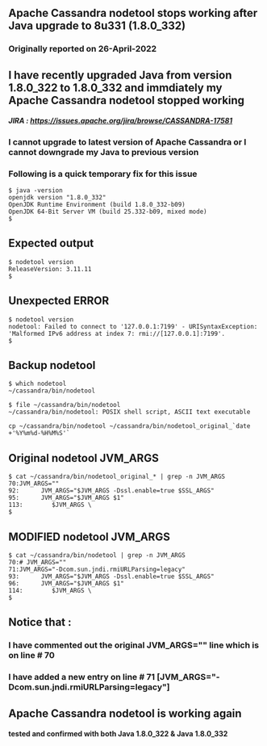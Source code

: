 ## Apache Cassandra nodetool stops working after Java upgrade to 8u331 (1.8.0_332)

### Originally reported on 26-April-2022

## I have recently upgraded Java from version 1.8.0_322 to 1.8.0_332 and immdiately my Apache Cassandra nodetool stopped working

##### JIRA : https://issues.apache.org/jira/browse/CASSANDRA-17581

### I cannot upgrade to latest version of Apache Cassandra or I cannot downgrade my Java to previous version

### Following is a quick temporary fix for this issue

```
$ java -version
openjdk version "1.8.0_332"
OpenJDK Runtime Environment (build 1.8.0_332-b09)
OpenJDK 64-Bit Server VM (build 25.332-b09, mixed mode)
$
```

## Expected output
```
$ nodetool version
ReleaseVersion: 3.11.11
$
```

## Unexpected ERROR
```
$ nodetool version
nodetool: Failed to connect to '127.0.0.1:7199' - URISyntaxException: 'Malformed IPv6 address at index 7: rmi://[127.0.0.1]:7199'.
$
```

## Backup nodetool
```
$ which nodetool
~/cassandra/bin/nodetool

$ file ~/cassandra/bin/nodetool
~/cassandra/bin/nodetool: POSIX shell script, ASCII text executable

cp ~/cassandra/bin/nodetool ~/cassandra/bin/nodetool_original_`date +'%Y%m%d-%H%M%S'`
```

## Original nodetool JVM_ARGS
```
$ cat ~/cassandra/bin/nodetool_original_* | grep -n JVM_ARGS
70:JVM_ARGS=""
92:      JVM_ARGS="$JVM_ARGS -Dssl.enable=true $SSL_ARGS"
95:      JVM_ARGS="$JVM_ARGS $1"
113:        $JVM_ARGS \
$
```

## MODIFIED nodetool JVM_ARGS
```
$ cat ~/cassandra/bin/nodetool | grep -n JVM_ARGS
70:# JVM_ARGS=""
71:JVM_ARGS="-Dcom.sun.jndi.rmiURLParsing=legacy"
93:      JVM_ARGS="$JVM_ARGS -Dssl.enable=true $SSL_ARGS"
96:      JVM_ARGS="$JVM_ARGS $1"
114:        $JVM_ARGS \
$
```

## Notice that :
### I have commented out the original JVM_ARGS="" line which is on line # 70
### I have added a new entry on line # 71 [JVM_ARGS="-Dcom.sun.jndi.rmiURLParsing=legacy"]

## Apache Cassandra nodetool is working again


#### tested and confirmed with both Java 1.8.0_322 & Java 1.8.0_332
